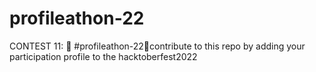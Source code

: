 # profileathon-22
CONTEST 11: 🥳 #profileathon-22🥳contribute to this repo by adding your participation profile to the hacktoberfest2022
